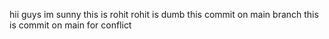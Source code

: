 hii guys im sunny
this is rohit
rohit is dumb
this commit on main branch
this is commit on main for conflict